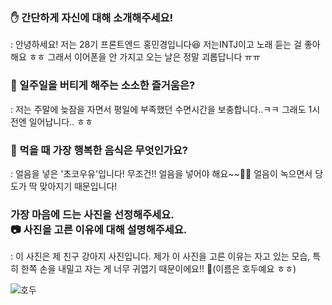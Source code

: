 ### ✋ 간단하게 자신에 대해 소개해주세요!
 : 안녕하세요! 저는 28기 프론트엔드 홍민경입니다😆 저는INTJ이고 노래 듣는 걸 좋아해요 ㅎㅎ 그래서 이어폰을 안 가지고 오는 날은 정말 괴롭답니다 ㅠㅠ

### 🎁 일주일을 버티게 해주는 소소한 즐거움은? 
 : 저는 주말에 늦잠을 자면서 평일에 부족했던 수면시간을 보충합니다..ㅋㅋ 그래도 1시 전엔 일어납니다.. ㅎㅎ

### 👅 먹을 때 가장 행복한 음식은 무엇인가요?
 : 얼음을 넣은 '초코우유'입니다! 무조건!! 얼음을 넣어야 해요~~🍫🧊 얼음이 녹으면서 당도가 딱 맞아지기 때문입니다!

### 가장 마음에 드는 사진을 선정해주세요.<br>📷 사진을 고른 이유에 대해 설명해주세요.
 : 이 사진은 제 친구 강아지 사진입니다. 제가 이 사진을 고른 이유는 자고 있는 모습, 특히 한쪽 손을 내밀고 자는 게 너무 귀엽기 때문이에요!! 🐶(이름은 호두예요 ㅎㅎ)

 ![호두](https://github.com/user-attachments/assets/55cbd2fe-5569-4753-953f-47736392ece5)
